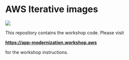 # AWS Iterative images

![](/MonoToMicroAssets/assets1024/imageshop_front.png)

This repository contains the workshop code. Please visit 

**https://app-modernization.workshop.aws** 

for the workshop instructions.
